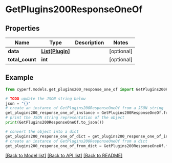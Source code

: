 # GetPlugins200ResponseOneOf


## Properties

Name | Type | Description | Notes
------------ | ------------- | ------------- | -------------
**data** | [**List[Plugin]**](Plugin.md) |  | [optional] 
**total_count** | **int** |  | [optional] 

## Example

```python
from cyperf.models.get_plugins200_response_one_of import GetPlugins200ResponseOneOf

# TODO update the JSON string below
json = "{}"
# create an instance of GetPlugins200ResponseOneOf from a JSON string
get_plugins200_response_one_of_instance = GetPlugins200ResponseOneOf.from_json(json)
# print the JSON string representation of the object
print(GetPlugins200ResponseOneOf.to_json())

# convert the object into a dict
get_plugins200_response_one_of_dict = get_plugins200_response_one_of_instance.to_dict()
# create an instance of GetPlugins200ResponseOneOf from a dict
get_plugins200_response_one_of_from_dict = GetPlugins200ResponseOneOf.from_dict(get_plugins200_response_one_of_dict)
```
[[Back to Model list]](../README.md#documentation-for-models) [[Back to API list]](../README.md#documentation-for-api-endpoints) [[Back to README]](../README.md)


